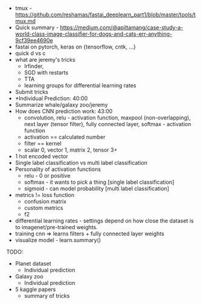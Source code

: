 - tmux - https://github.com/reshamas/fastai_deeplearn_part1/blob/master/tools/tmux.md
- Quick summary - https://medium.com/@apiltamang/case-study-a-world-class-image-classifier-for-dogs-and-cats-err-anything-9cf39ee4690e
- fastai on pytorch, keras on {tensorflow, cntk, ...}
- quick d vs c
- what are jeremy's tricks
  - lrfinder, 
  - SGD with restarts
  - TTA
  - learning groups for differential learning rates
- Submit tricks
- *Individual Prediction: 40:00
- Summarize whale/galaxy zoo/jeremy
- How does CNN prediction work: 43:00
  - convolution, relu - activation function, maxpool (non-overlapping), next layer (tensor filter), fully connected layer, softmax - activation function 
  - activation == calculated number
  - filter == kernel
  - scalar 0, vector 1, matrix 2, tensor 3+ 
- 1 hot encoded vector
- Single label classification vs multi label classification
- Personality of activation functions
  - relu - 0 or positive
  - softmax - it wants to pick a thing [single label classification]
  - sigmoid - can model probability [multi label classification]
- metrics != loss function
  - confusion matrix
  - custom metrics
  - f2
- differential learning rates - settings depend on how close the dataset is to imagenet/pre-trained weights.
- training cnn => learns filters + fully connected layer weights
- visualize model - learn.summary()


TODO:
- Planet dataset
  - Individual prediction
- Galaxy zoo
  - Individual prediction
- 5 kaggle papers
  - summary of tricks

